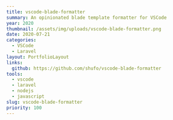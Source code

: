 ```yaml
---
title: vscode-blade-formatter
summary: An opinionated blade template formatter for VSCode
year: 2020
thumbnail: /assets/img/uploads/vscode-blade-formatter.png
date: 2020-07-21
categories:
  - VSCode
  - Laravel
layout: PortfolioLayout
links:
  github: https://github.com/shufo/vscode-blade-formatter
tools:
  - vscode
  - laravel
  - nodejs
  - javascript
slug: vscode-blade-formatter
priority: 100
---
```

